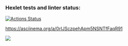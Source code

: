 ### Hexlet tests and linter status:
[![Actions Status](https://github.com/Vaeriks/python-project-49/workflows/hexlet-check/badge.svg)](https://github.com/Vaeriks/python-project-49/actions)

https://asciinema.org/a/0rIJSczpehApm5NSNTfFaqR91

<a href="https://asciinema.org/a/CzK9sCTspQG0SpgSCF4tfXAN2" target="_blank"><img src="https://asciinema.org/a/CzK9sCTspQG0SpgSCF4tfXAN2.svg" /></a>
